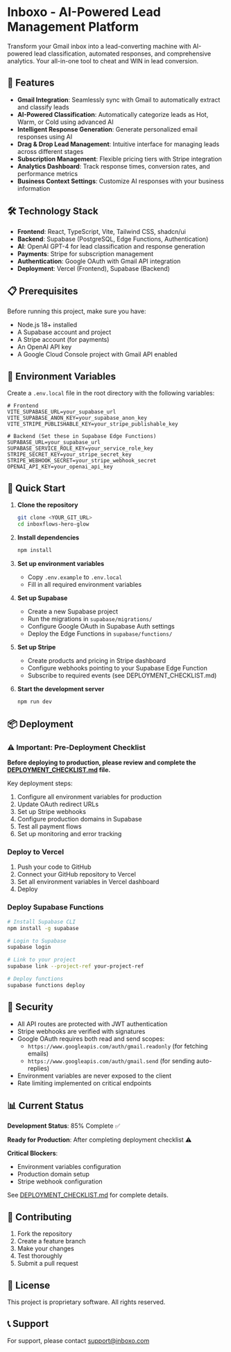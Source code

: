 # Inboxo - AI-Powered Lead Management Platform

Transform your Gmail inbox into a lead-converting machine with AI-powered lead classification, automated responses, and comprehensive analytics. Your all-in-one tool
to cheat and WIN in lead conversion.

## 🚀 Features

- **Gmail Integration**: Seamlessly sync with Gmail to automatically extract and classify leads
- **AI-Powered Classification**: Automatically categorize leads as Hot, Warm, or Cold using advanced AI
- **Intelligent Response Generation**: Generate personalized email responses using AI
- **Drag & Drop Lead Management**: Intuitive interface for managing leads across different stages
- **Subscription Management**: Flexible pricing tiers with Stripe integration
- **Analytics Dashboard**: Track response times, conversion rates, and performance metrics
- **Business Context Settings**: Customize AI responses with your business information

## 🛠️ Technology Stack

- **Frontend**: React, TypeScript, Vite, Tailwind CSS, shadcn/ui
- **Backend**: Supabase (PostgreSQL, Edge Functions, Authentication)
- **AI**: OpenAI GPT-4 for lead classification and response generation
- **Payments**: Stripe for subscription management
- **Authentication**: Google OAuth with Gmail API integration
- **Deployment**: Vercel (Frontend), Supabase (Backend)

## 📋 Prerequisites

Before running this project, make sure you have:

- Node.js 18+ installed
- A Supabase account and project
- A Stripe account (for payments)
- An OpenAI API key
- A Google Cloud Console project with Gmail API enabled

## 🔧 Environment Variables

Create a `.env.local` file in the root directory with the following variables:

```env
# Frontend
VITE_SUPABASE_URL=your_supabase_url
VITE_SUPABASE_ANON_KEY=your_supabase_anon_key
VITE_STRIPE_PUBLISHABLE_KEY=your_stripe_publishable_key

# Backend (Set these in Supabase Edge Functions)
SUPABASE_URL=your_supabase_url
SUPABASE_SERVICE_ROLE_KEY=your_service_role_key
STRIPE_SECRET_KEY=your_stripe_secret_key
STRIPE_WEBHOOK_SECRET=your_stripe_webhook_secret
OPENAI_API_KEY=your_openai_api_key
```

## 🚀 Quick Start

1. **Clone the repository**
   ```bash
   git clone <YOUR_GIT_URL>
   cd inboxflows-hero-glow
   ```

2. **Install dependencies**
   ```bash
   npm install
   ```

3. **Set up environment variables**
   - Copy `.env.example` to `.env.local`
   - Fill in all required environment variables

4. **Set up Supabase**
   - Create a new Supabase project
   - Run the migrations in `supabase/migrations/`
   - Configure Google OAuth in Supabase Auth settings
   - Deploy the Edge Functions in `supabase/functions/`

5. **Set up Stripe**
   - Create products and pricing in Stripe dashboard
   - Configure webhooks pointing to your Supabase Edge Function
   - Subscribe to required events (see DEPLOYMENT_CHECKLIST.md)

6. **Start the development server**
   ```bash
   npm run dev
   ```

## 📦 Deployment

### ⚠️ Important: Pre-Deployment Checklist

**Before deploying to production, please review and complete the [DEPLOYMENT_CHECKLIST.md](./DEPLOYMENT_CHECKLIST.md) file.**

Key deployment steps:
1. Configure all environment variables for production
2. Update OAuth redirect URLs
3. Set up Stripe webhooks
4. Configure production domains in Supabase
5. Test all payment flows
6. Set up monitoring and error tracking

### Deploy to Vercel

1. Push your code to GitHub
2. Connect your GitHub repository to Vercel
3. Set all environment variables in Vercel dashboard
4. Deploy

### Deploy Supabase Functions

```bash
# Install Supabase CLI
npm install -g supabase

# Login to Supabase
supabase login

# Link to your project
supabase link --project-ref your-project-ref

# Deploy functions
supabase functions deploy
```

## 🔐 Security

- All API routes are protected with JWT authentication
- Stripe webhooks are verified with signatures
- Google OAuth requires both read and send scopes:
  - `https://www.googleapis.com/auth/gmail.readonly` (for fetching emails)
  - `https://www.googleapis.com/auth/gmail.send` (for sending auto-replies)
- Environment variables are never exposed to the client
- Rate limiting implemented on critical endpoints

## 📊 Current Status

**Development Status**: 85% Complete ✅

**Ready for Production**: After completing deployment checklist ⚠️

**Critical Blockers**:
- Environment variables configuration
- Production domain setup
- Stripe webhook configuration

See [DEPLOYMENT_CHECKLIST.md](./DEPLOYMENT_CHECKLIST.md) for complete details.

## 🤝 Contributing

1. Fork the repository
2. Create a feature branch
3. Make your changes
4. Test thoroughly
5. Submit a pull request

## 📄 License

This project is proprietary software. All rights reserved.

## 📞 Support

For support, please contact [support@inboxo.com](mailto:support@inboxo.com)